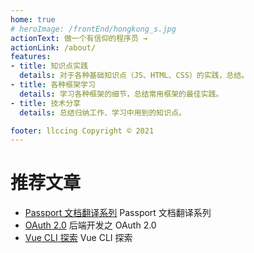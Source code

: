 ```yaml
---
home: true
# heroImage: /frontEnd/hongkong_s.jpg
actionText: 做一个有信仰的程序员 →
actionLink: /about/
features:
- title: 知识点实践
  details: 对于各种基础知识点（JS、HTML、CSS）的实践，总结。
- title: 各种框架学习
  details: 学习各种框架的细节，总结常用框架的最佳实践。
- title: 技术分享
  details: 总结归纳工作、学习中用到的知识点。

footer: llccing Copyright © 2021
---
```



# 推荐文章

* [Passport 文档翻译系列](https://llccing.github.io/FrontEnd/lib/nestjs/passport/01-general.html) Passport 文档翻译系列
* [OAuth 2.0](/lib/nestjs/01-OAuth_2.0.html) 后端开发之 OAuth 2.0
* [Vue CLI 探索](https://llccing.github.io/vue-learn-share/vue-cli/) Vue CLI 探索



